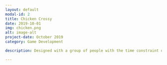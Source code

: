 ```yaml
---
layout: default
modal-id: 2
title: Chicken Crossy
date: 2019-10-01
img: chicken.png
alt: image-alt
project-date: October 2019
category: Game Development

description: Designed with a group of people with the time constraint of 4 weeks. An adorable chicken game where the player has to make it to the end of the level to win. My tasked was 3D modeling for this project.

---
```


